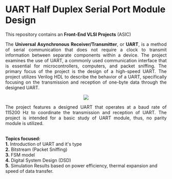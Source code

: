 # UART Half Duplex Serial Port Module Design
This repository contains an **Front-End VLSI Projects** (ASIC)<br />

<div style="text-align: justify">The <b>Universal Asynchronous Receiver/Transmitter</b>, or <b>UART</b>, is a method of serial communication that does not require a clock to transmit information between separate components within a device. The project examines the use of UART, a commonly used communication interface that is essential for microcontrollers, computers, and packet sniffing. The primary focus of the project is the design of a high-speed UART. The project utilizes Verilog HDL to describe the behavior of a UART, specifically focusing on the transmission and reception of one-byte data through the designed UART.
</br>

<p align="center">
  <img src="https://user-images.githubusercontent.com/84460209/214364721-ed5c3864-e25b-49c5-a389-a3771f32ab96.png" />
</p>
The project features a designed UART that operates at a baud rate of 115200 Hz to coordinate the transmission and reception of UART. The project is intended for a basic study of UART module, thus, no parity module is utilized.</div>
</br>

**Topics focused:**<br />
**1.** Introduction of UART and it's type<br />
**2.** Bitstream (Packet Sniffing)<br />
**3.** FSM model<br />
**4.** Digital System Design (DSD)<br />
**5.** Simulation Results based on power efficiency, thermal expansion and speed of data transfer.<br />



